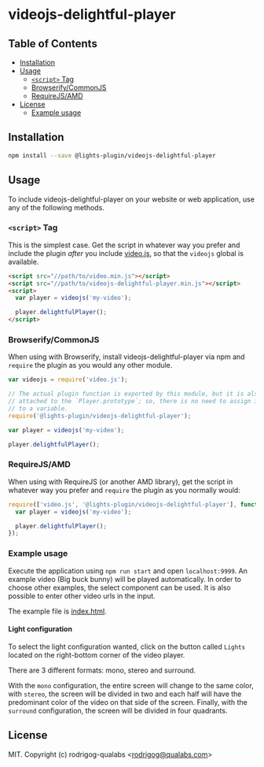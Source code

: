 # videojs-delightful-player

## Table of Contents

<!-- START doctoc generated TOC please keep comment here to allow auto update -->
<!-- DON'T EDIT THIS SECTION, INSTEAD RE-RUN doctoc TO UPDATE -->

- [Installation](#installation)
- [Usage](#usage)
  - [`<script>` Tag](#script-tag)
  - [Browserify/CommonJS](#browserifycommonjs)
  - [RequireJS/AMD](#requirejsamd)
- [License](#license)
  - [Example usage](#example-usage)

<!-- END doctoc generated TOC please keep comment here to allow auto update -->
## Installation

```sh
npm install --save @lights-plugin/videojs-delightful-player
```

## Usage

To include videojs-delightful-player on your website or web application, use any of the following methods.

### `<script>` Tag

This is the simplest case. Get the script in whatever way you prefer and include the plugin _after_ you include [video.js][videojs], so that the `videojs` global is available.

```html
<script src="//path/to/video.min.js"></script>
<script src="//path/to/videojs-delightful-player.min.js"></script>
<script>
  var player = videojs('my-video');

  player.delightfulPlayer();
</script>
```

### Browserify/CommonJS

When using with Browserify, install videojs-delightful-player via npm and `require` the plugin as you would any other module.

```js
var videojs = require('video.js');

// The actual plugin function is exported by this module, but it is also
// attached to the `Player.prototype`; so, there is no need to assign it
// to a variable.
require('@lights-plugin/videojs-delightful-player');

var player = videojs('my-video');

player.delightfulPlayer();
```

### RequireJS/AMD

When using with RequireJS (or another AMD library), get the script in whatever way you prefer and `require` the plugin as you normally would:

```js
require(['video.js', '@lights-plugin/videojs-delightful-player'], function(videojs) {
  var player = videojs('my-video');

  player.delightfulPlayer();
});
```

### Example usage

Execute the application using `npm run start` and open `localhost:9999`.
An example video (Big buck bunny) will be played automatically. In order to choose other examples, the select component can be used. It is also possible to enter other video urls in the input.

The example file is [index.html](https://github.com/qualabs/delightful_player/blob/M1_Documentation/index.html).

#### Light configuration

To select the light configuration wanted, click on the button called `Lights` located on the right-bottom corner of the video player.

There are 3 different formats: mono, stereo and surround.

With the `mono` configuration, the entire screen will change to the same color, with `stereo`, the screen will be divided in two and each half will have the predominant color of the video on that side of the screen. Finally, with the `surround` configuration, the screen will be divided in four quadrants.

## License

MIT. Copyright (c) rodrigog-qualabs &lt;rodrigog@qualabs.com&gt;

[videojs]: http://videojs.com/